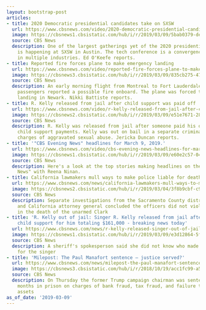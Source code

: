 ```yaml
---
layout: bootstrap-post
articles:
- title: 2020 Democratic presidential candidates take on SXSW
  url: https://www.cbsnews.com/video/2020-democratic-presidential-candidates-take-on-sxsw/
  image: https://cbsnews1.cbsistatic.com/hub/i/r/2019/03/09/5bab0379-de39-448f-a008-0d3de66ae5cb/thumbnail/1200x630/e7e14b8b70a1955411e1e9ab19cd33b5/0309-en-sxsw-okeefe-1800407-640x360.jpg
  source: CBS News
  description: One of the largest gatherings yet of the 2020 presidential candidates
    is happening at SXSW in Austin. The tech conference is a convergence of leaders
    in multiple industries. Ed O'Keefe reports.
- title: Reported fire forces plane to make emergency landing
  url: https://www.cbsnews.com/video/reported-fire-forces-plane-to-make-emergency-landing/
  image: https://cbsnews3.cbsistatic.com/hub/i/r/2019/03/09/835cb275-475f-4459-8777-41f441922514/thumbnail/1200x630/1b717de3d52ecad8e0029fb86098f6aa/0309-emergencylanding-battiste-1800397-640x360.jpg
  source: CBS News
  description: An early morning flight from Montreal to Fort Lauderdale carrying 189
    passengers reported a possible fire onboard. The plane was forced to make an emergency
    landing in Newark. Nikki Battiste reports.
- title: R. Kelly released from jail after child support was paid off
  url: https://www.cbsnews.com/video/r-kelly-released-from-jail-after-child-support-was-paid-off/
  image: https://cbsnews2.cbsistatic.com/hub/i/r/2019/03/09/e51e7671-288b-4624-ac03-76479b39f770/thumbnail/1200x630/4713fee0180395c6ae922685bea3c6ea/0309-en-rkelly-duncan-1800390-640x360.jpg
  source: CBS News
  description: R. Kelly was released from jail after someone paid his outstanding
    child support payments. Kelly was out on bail in a separate criminal case over
    charges of aggravated sexual abuse. Jericka Duncan reports.
- title: '"CBS Evening News" headlines for March 9, 2019.'
  url: https://www.cbsnews.com/video/cbs-evening-news-headlines-for-march-9-2019/
  image: https://cbsnews1.cbsistatic.com/hub/i/r/2019/03/09/e60e2c57-04c8-48a4-8366-8115ab93912c/thumbnail/1200x630/7c5a675c0a30492577e91e123b9e84a9/0309-en-headlines-1800383-640x360.jpg
  source: CBS News
  description: Here's a look at the top stories making headlines on the "CBS Evening
    News" with Reena Ninan.
- title: California lawmakers mull ways to make police liable for deaths
  url: https://www.cbsnews.com/news/california-lawmakers-mull-ways-to-make-police-liable-for-deaths-like-stephon-clarks/
  image: https://cbsnews2.cbsistatic.com/hub/i/r/2019/03/04/3f8b9cbf-c9d9-46fa-a25e-0b1693c5444a/thumbnail/1200x630/85b6b1a6fa025db056dadbba2fcea45f/cbsn-fusion-no-charges-for-police-officers-involved-in-shooting-of-stephon-clark-thumbnail-1796091-640x360.jpg
  source: CBS News
  description: Separate investigations from the Sacramento County district attorney
    and California attorney general concluded the officers did not violate protocol
    in the death of the unarmed Clark
- title: 'R. Kelly out of jail: Singer R. Kelly released from jail after someone paid
    child support for him totaling $161,000 - breaking news today'
  url: https://www.cbsnews.com/news/r-kelly-released-singer-out-of-jail-after-someone-paid-child-support-for-him-totaling-today-2019-03-09/
  image: https://cbsnews1.cbsistatic.com/hub/i/r/2019/03/09/e3d12864-5f6f-49bc-ad51-4c5dfbefd7ba/thumbnail/1200x630/2b796c0dcf094835bbcb698b2e918547/ap-19068668482678.jpg
  source: CBS News
  description: A sheriff's spokesperson said she did not know who made the payment
    for the singer
- title: 'Milepost: The Paul Manafort sentence – justice served?'
  url: https://www.cbsnews.com/news/milepost-the-paul-manafort-sentence-justice-served/
  image: https://cbsnews3.cbsistatic.com/hub/i/r/2018/10/19/acc1fc99-a506-4e56-9dc4-9df007f6fb1e/thumbnail/1200x630/c364e81e886714320028b58c7d3f792a/20181019-154839-resized-7.jpg
  source: CBS News
  description: On Thursday the former Trump campaign chairman was sentenced to 47
    months in prison on charges of bank fraud, tax fraud, and failure to report foreign
    assets
as_of_date: '2019-03-09'
---
```


